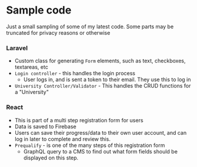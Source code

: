 # Sample code

Just a small sampling of some of my latest code. Some parts may be truncated for privacy reasons or otherwise

### Laravel

- Custom class for generating `Form` elements, such as text, checkboxes, textareas, etc
- `Login controller` - this handles the login process
  - User logs in, and is sent a token to their email. They use this to log in
- `University Controller/Validator` - This handles the CRUD functions for a "University"


### React
- This is part of a multi step registration form for users
- Data is saved to Firebase
- Users can save their progress/data to their own user account, and can log in later to complete and review this.
- `Prequalify` - is one of the many steps of this registration form
  - GraphQL query to a CMS to find out what form fields should be displayed on this step.   
